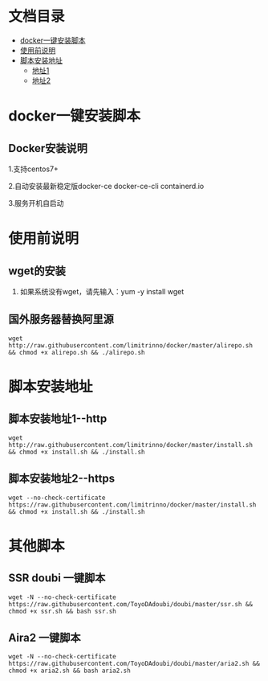 # 文档目录
 * [docker一键安装脚本](#docker一键安装脚本)
 * [使用前说明](#使用前说明)
 * [脚本安装地址](#脚本安装地址)
    * [地址1](#脚本安装地址1--http)
    * [地址2](#脚本安装地址2--https)

# docker一键安装脚本

## Docker安装说明
1.支持centos7+

2.自动安装最新稳定版docker-ce docker-ce-cli containerd.io

3.服务开机自启动

# 使用前说明

## wget的安装

1. 如果系统没有wget，请先输入：yum -y install wget

## 国外服务器替换阿里源

```
wget http://raw.githubusercontent.com/limitrinno/docker/master/alirepo.sh && chmod +x alirepo.sh && ./alirepo.sh
```



#  脚本安装地址

## 脚本安装地址1--http

```
wget http://raw.githubusercontent.com/limitrinno/docker/master/install.sh && chmod +x install.sh && ./install.sh
```

## 脚本安装地址2--https

```
wget --no-check-certificate https://raw.githubusercontent.com/limitrinno/docker/master/install.sh && chmod +x install.sh && ./install.sh
```


# 其他脚本

##  SSR doubi 一键脚本

```
wget -N --no-check-certificate https://raw.githubusercontent.com/ToyoDAdoubi/doubi/master/ssr.sh && chmod +x ssr.sh && bash ssr.sh
```

## Aira2 一键脚本

```
wget -N --no-check-certificate https://raw.githubusercontent.com/ToyoDAdoubi/doubi/master/aria2.sh && chmod +x aria2.sh && bash aria2.sh
```

